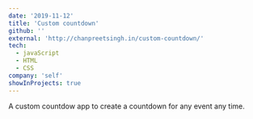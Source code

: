 ```yaml
---
date: '2019-11-12'
title: 'Custom countdown'
github: ''
external: 'http://chanpreetsingh.in/custom-countdown/'
tech:
  - javaScript
  - HTML
  - CSS
company: 'self'
showInProjects: true
---
```


A custom countdow app to create a countdown for any event any time.
